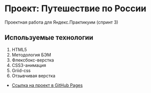 # Проект: Путешествие по России
Проектная работа для Яндекс.Практикуим (спринт 3)

## Используемые технологии
1. HTML5
2. Методология БЭМ
3. Флексбокс-верстка
4. CSS3-анимация
5. Griid-css
6. Отзывчивая верстка

* [Ссылка на проект в GitHub Pages]()
